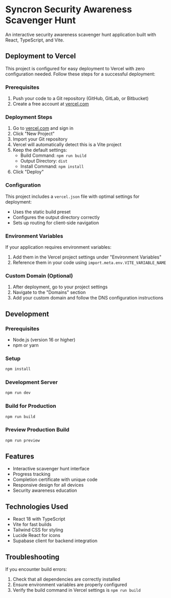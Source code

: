 # Syncron Security Awareness Scavenger Hunt

An interactive security awareness scavenger hunt application built with React, TypeScript, and Vite.

## Deployment to Vercel

This project is configured for easy deployment to Vercel with zero configuration needed. Follow these steps for a successful deployment:

### Prerequisites
1. Push your code to a Git repository (GitHub, GitLab, or Bitbucket)
2. Create a free account at [vercel.com](https://vercel.com)

### Deployment Steps
1. Go to [vercel.com](https://vercel.com) and sign in
2. Click "New Project"
3. Import your Git repository
4. Vercel will automatically detect this is a Vite project
5. Keep the default settings:
   - Build Command: `npm run build`
   - Output Directory: `dist`
   - Install Command: `npm install`
6. Click "Deploy"

### Configuration
This project includes a `vercel.json` file with optimal settings for deployment:
- Uses the static build preset
- Configures the output directory correctly
- Sets up routing for client-side navigation

### Environment Variables
If your application requires environment variables:
1. Add them in the Vercel project settings under "Environment Variables"
2. Reference them in your code using `import.meta.env.VITE_VARIABLE_NAME`

### Custom Domain (Optional)
1. After deployment, go to your project settings
2. Navigate to the "Domains" section
3. Add your custom domain and follow the DNS configuration instructions

## Development

### Prerequisites
- Node.js (version 16 or higher)
- npm or yarn

### Setup
```bash
npm install
```

### Development Server
```bash
npm run dev
```

### Build for Production
```bash
npm run build
```

### Preview Production Build
```bash
npm run preview
```

## Features
- Interactive scavenger hunt interface
- Progress tracking
- Completion certificate with unique code
- Responsive design for all devices
- Security awareness education

## Technologies Used
- React 18 with TypeScript
- Vite for fast builds
- Tailwind CSS for styling
- Lucide React for icons
- Supabase client for backend integration

## Troubleshooting
If you encounter build errors:
1. Check that all dependencies are correctly installed
2. Ensure environment variables are properly configured
3. Verify the build command in Vercel settings is `npm run build`